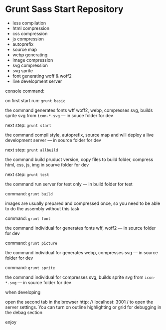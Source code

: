# Grunt Sass Start Repository

- less compilation
- html compression
- css compression
- js compression
- autoprefix
- source map
- webp generating
- image compression
- svg compression
- svg sprite
- font generating woff & woff2
- live development server

console command:

on first start run: `grunt basic`

the command generates fonts wff woff2, webp, compresses svg,
builds sprite svg from `icon-*.svg` — in souce folder for dev


next step: `grunt start`

the command compil style, autoprefix, source map and will deploy a live development
server — in source folder for dev


next step: `grunt allbuild`

the command build pruduct version, copy files to build folder,
compress html, css, js, img  in sourve folder for dev


next step: `grunt test`

the command run server for test only — in build folder for test

command: `grunt build`

images are usually prepared and compressed once,
so you need to be able to do the assembly without this task


command: `grunt font`

the command individual for generates fonts
wff, woff2 — in source folder for dev


command: `grunt picture`

the command individual for generates
webp, compresses svg — in source folder for dev


command: `grunt sprite`

the command individual for compresses svg,
builds sprite svg from `icon-*.svg` — in source folder for dev

when developing

open the second tab in the browser
http: // localhost: 3001 /
to open the server settings.
You can turn on outline highlighting or grid for debugging
in the debag section

enjoy
